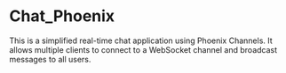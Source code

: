 # Chat_Phoenix
This is a simplified real-time chat application using Phoenix Channels. It allows multiple clients to connect to a WebSocket channel and broadcast messages to all users.

